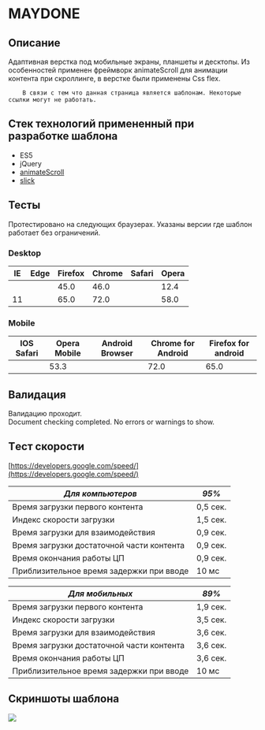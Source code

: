 # MAYDONE

## Описание 

Адаптивная верстка под мобильные экраны, планшеты и десктопы. Из особенностей применен фреймворк animateScroll для анимации контента при скроллинге, в верстке были применены Css flex.

        В связи с тем что данная страница является шаблонам. Некоторые ссылки могут не работать.
## Стек технологий примененный при разработке шаблона
*   ES5
*   jQuery
*   [animateScroll](https://github.com/victor8titov/jquery.animateScroll)
*   [slick](https://kenwheeler.github.io/slick/)


##  Тесты    

Протестировано на следующих браузерах. Указаны версии где шаблон работает без ограничений.

### Desktop 
|   IE  |   Edge    |   Firefox |   Chrome  |  Safari   |   Opera   |   
|-------|-----------|-----------|-----------|-----------|-----------|  
|       |           |    45.0   |    46.0   |           |    12.4   |
|   11  |           |    65.0   |    72.0   |           |    58.0   |

    


### Mobile 
| IOS Safari | Opera Mobile | Android Browser | Chrome for Android | Firefox for android |
|------------|--------------|-----------------|--------------------|---------------------|
|            |     53.3     |                 |         72.0       |          65.0       |


##  Валидация    
Валидацию проходит.    
Document checking completed. No errors or warnings to show.

## Tест скорости    
[https://developers.google.com/speed/](https://developers.google.com/speed/)


|  ***Для компьютеров***                    |***95%*** |        
|-------------------------------------------|----------|       
| Время загрузки первого контента           | 0,5 сек. |
| Индекс скорости загрузки                  | 1,5 сек. |
| Время загрузки для взаимодействия         | 0,9 сек. |
| Время загрузки достаточной части контента | 0,9 сек. |
| Время окончания работы ЦП                 | 0,9 сек. |
| Приблизительное время задержки при вводе  | 10 мс    |

|       ***Для мобильных***                 |***89%*** | 
|-------------------------------------------|----------|       
| Время загрузки первого контента           | 1,9 сек. |
| Индекс скорости загрузки                  | 3,5 сек. |
| Время загрузки для взаимодействия         | 3,6 сек. |
| Время загрузки достаточной части контента | 3,6 сек. |
| Время окончания работы ЦП                 | 3,6 сек. |
| Приблизительное время задержки при вводе  | 10 мс    |


##     Скриншоты шаблона
![](main.gif)